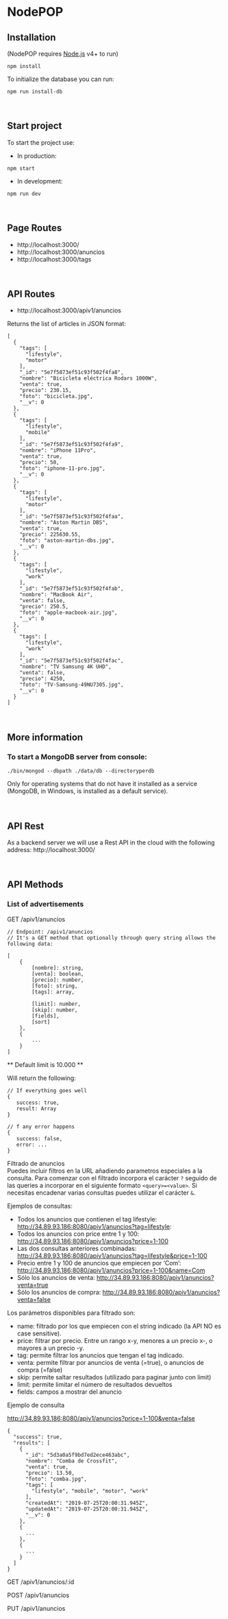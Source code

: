 # NodePOP

## Installation

(NodePOP requires [Node.js](https://nodejs.org/) v4+ to run)

```shell
npm install
```

To initialize the database you can run:

```shell
npm run install-db
```

<br />

## Start project

To start the project use:

- In production:
```shell
npm start
```
- In development:
```shell
npm run dev
```

<br />

## Page Routes

* http://localhost:3000/
* http://localhost:3000/anuncios
* http://localhost:3000/tags

<br />

## API Routes

* http://localhost:3000/apiv1/anuncios

Returns the list of articles in JSON format:
```shell
[
  {
    "tags": [
      "lifestyle",
      "motor"
    ],
    "_id": "5e7f5873ef51c93f502f4fa8",
    "nombre": "Bicicleta eléctrica Rodars 1000W",
    "venta": true,
    "precio": 230.15,
    "foto": "bicicleta.jpg",
    "__v": 0
  },
  {
    "tags": [
      "lifestyle",
      "mobile"
    ],
    "_id": "5e7f5873ef51c93f502f4fa9",
    "nombre": "iPhone 11Pro",
    "venta": true,
    "precio": 50,
    "foto": "iphone-11-pro.jpg",
    "__v": 0
  },
  {
    "tags": [
      "lifestyle",
      "motor"
    ],
    "_id": "5e7f5873ef51c93f502f4faa",
    "nombre": "Aston Martin DBS",
    "venta": true,
    "precio": 225630.55,
    "foto": "aston-martin-dbs.jpg",
    "__v": 0
  },
  {
    "tags": [
      "lifestyle",
      "work"
    ],
    "_id": "5e7f5873ef51c93f502f4fab",
    "nombre": "MacBook Air",
    "venta": false,
    "precio": 250.5,
    "foto": "apple-macbook-air.jpg",
    "__v": 0
  },
  {
    "tags": [
      "lifestyle",
      "work"
    ],
    "_id": "5e7f5873ef51c93f502f4fac",
    "nombre": "TV Samsung 4K UHD",
    "venta": false,
    "precio": 4250,
    "foto": "TV-Samsung-49NU7305.jpg",
    "__v": 0
  }
]
```

<br />

## More information

### To start a MongoDB server from console:

<!-- https://www.mongodb.com/download-center/community -->

```shell
./bin/mongod --dbpath ./data/db --directoryperdb
```
Only for operating systems that do not have it installed as a service (MongoDB, in Windows, is installed as a default service).

<br />

## API Rest

As a backend server we will use a Rest API in the cloud with the following address:
http://localhost:3000/

<br />

## API Methods

### List of advertisements

GET /apiv1/anuncios

```shell
// Endpoint: /apiv1/anuncios
// It's a GET method that optionally through query string allows the following data:

[
    {
        [nombre]: string,
        [venta]: boolean,
        [precio]: number,
        [foto]: string,
        [tags]: array,

        [limit]: number,
        [skip]: number,
        [fields],
        [sort]
    },
    {
        ...
    }
]
```

** Default limit is 10.000 **

Will return the following:

```shell
// If everything goes well
{
   success: true,
   result: Array
}

// f any error happens
{
   success: false,
   error: ...
}
```

Filtrado de anuncios
<br />
Puedes incluir filtros en la URL añadiendo parametros especiales a la consulta. Para comenzar con el filtrado incorpora el carácter `?` seguido de las queries a incorporar
en el siguiente formato `<query>=<value>`. Si necesitas encadenar varias consultas puedes utilizar el carácter `&`.


Ejemplos de consultas:

- Todos los anuncios que contienen el tag lifestyle: http://34.89.93.186:8080/apiv1/anuncios?tag=lifestyle:
- Todos los anuncios con price entre 1 y 100: http://34.89.93.186:8080/apiv1/anuncios?price=1-100
- Las dos consultas anteriores combinadas: http://34.89.93.186:8080/apiv1/anuncios?tag=lifestyle&price=1-100
- Precio entre 1 y 100 de anuncios que empiecen por ‘Com’: http://34.89.93.186:8080/apiv1/anuncios?price=1-100&name=Com
- Sólo los anuncios de venta: http://34.89.93.186:8080/apiv1/anuncios?venta=true
- Sólo los anuncios de compra: http://34.89.93.186:8080/apiv1/anuncios?venta=false


Los parámetros disponibles para filtrado son:

- name: filtrado por los que empiecen con el string indicado (la API NO es case sensitive).
- price: filtrar por precio. Entre un rango x-y, menores a un precio x-, o mayores a un precio -y.
- tag: permite filtrar los anuncios que tengan el tag indicado.
- venta: permite filtrar por anuncios de venta (=true), o anuncios de compra (=false)
- skip: permite saltar resultados (utilizado para paginar junto con limit)
- limit: permite limitar el número de resultados devueltos
- fields: campos a mostrar del anuncio


Ejemplo de consulta

http://34.89.93.186:8080/apiv1/anuncios?price=1-100&venta=false

```shell
{
  "success": true,
  "results": [
    {
      "_id": "5d3a0a5f9bd7ed2ece463abc",
      "nombre": "Comba de Crossfit",
      "venta": true,
      "precio": 13.50,
      "foto": "comba.jpg",
      "tags": [
        "lifestyle", "mobile", "motor", "work"
      ],
      "createdAt": "2019-07-25T20:00:31.945Z",
      "updatedAt": "2019-07-25T20:00:31.945Z",
      "__v": 0
    },
    {
      ...
    },
    {
      ...
    }
  ]
}
```



<!-- (HABRÍA QUE DOCUMENTAR AQUÍ LOS FILTROS QUE HEMOS HECHO...) -->

GET /apiv1/anuncios/:id

POST /apiv1/anuncios

PUT /apiv1/anuncios

